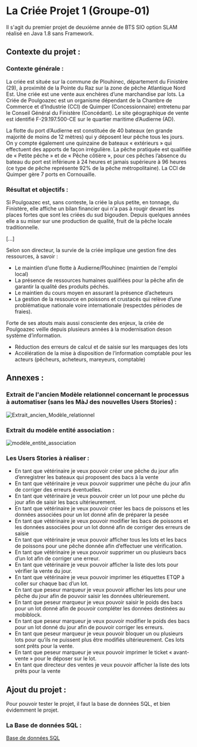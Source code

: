 # La Criée Projet 1 (Groupe-01)

Il s'agit du premier projet de deuxième année de BTS SIO option SLAM réalisé en Java 1.8 sans Framework.

## Contexte du projet :

### Contexte générale :

La criée est située sur la commune de Plouhinec, département du Finistère (29), à proximité de la Pointe du Raz sur la zone de pêche Atlantique Nord Est. Une criée est une vente aux enchères d’une marchandise par lots. La Criée de Poulgoazec est un organisme dépendant de la Chambre de Commerce et d’Industrie (CCI) de Quimper (Concessionnaire) entretenu par le Conseil Général du Finistère (Concédant). Le site géographique de vente est identifié F-29.197.500-CE sur le quartier maritime d’Audierne (AD). 

La flotte du port d’Audierne est constituée de 40 bateaux (en grande majorité de moins de 12 mètres) qui y déposent leur pêche tous les jours. On y compte également une quinzaine de bateaux « extérieurs » qui effectuent des apports de façon irrégulière. La pêche pratiquée est qualifiée de « Petite pêche » et de « Pêche côtière », pour ces pêches l’absence du bateau du port est inférieure à 24 heures et jamais supérieure à 96 heures (ce type de pêche représente 92% de la pêche métropolitaine). La CCI de Quimper gère 7 ports en Cornouaille.

### Résultat et objectifs :

Si Poulgoazec est, sans conteste, la criée la plus petite, en tonnage, du Finistère, elle affiche un bilan financier qui n'a pas à rougir
devant les places fortes que sont les criées du sud bigouden. Depuis quelques années elle a su miser sur une production de qualité,
fruit de la pêche locale traditionnelle.

[...]

Selon son directeur, la survie de la criée implique une gestion fine des ressources, à savoir :

- Le maintien d’une flotte à Audierne/Plouhinec (maintien de l'emploi local)
- La présence de ressources humaines qualifiées pour la pêche afin de garantir la qualité des produits péchés.
- Le maintien du cours moyen en assurant la présence d’acheteurs
- La gestion de la ressource en poissons et crustacés qui relève d’une problématique nationale voire internationale (respectdes périodes de fraies).

Forte de ses atouts mais aussi consciente des enjeux, la criée de Poulgoazec veille depuis plusieurs années à la modernisation deson système d’information.

- Réduction des erreurs de calcul et de saisie sur les marquages des lots
- Accélération de la mise à disposition de l’information comptable pour les acteurs (pêcheurs, acheteurs, mareyeurs, comptable)

## Annexes :

### Extrait de l'ancien Modèle relationnel concernant le processus à automatiser (sans les MàJ des nouvelles Users Stories) :

![Extrait_ancien_Modèle_relationnel](https://github.com/MwoaA-a/LaCrieeProjet1/assets/145756714/75408d79-3888-4f07-a493-c3cfa463848b)

### Extrait du modèle entité association :

![modèle_entité_association](https://github.com/MwoaA-a/LaCrieeProjet1/assets/145756714/e0d51518-44ce-4677-a506-35d89a10a578)

### Les Users Stories à réaliser :

- En tant que vétérinaire je veux pouvoir créer une pêche du jour afin d’enregistrer les bateaux qui proposent des bacs à la vente
- En tant que vétérinaire je veux pouvoir supprimer une pêche du jour afin de corriger des erreurs éventuelles.
- En tant que vétérinaire je veux pouvoir créer un lot pour une pêche du jour afin de saisir les bacs ultérieurement.
- En tant que vétérinaire je veux pouvoir créer les bacs de poissons et les données associées pour un lot donné afin de préparer la pesée
- En tant que vétérinaire je veux pouvoir modifier les bacs de poissons et les données associées pour un lot donné afin de corriger des erreurs de saisie
- En tant que vétérinaire je veux pouvoir afficher tous les lots et les bacs de poissons pour une pêche donnée afin d’effectuer une vérification.
- En tant que vétérinaire je veux pouvoir supprimer un ou plusieurs bacs d’un lot afin de corriger une erreur.
- En tant que vétérinaire je veux pouvoir afficher la liste des lots pour vérifier la vente du jour.
- En tant que vétérinaire je veux pouvoir imprimer les étiquettes ETQP à coller sur chaque bac d’un lot.
- En tant que peseur marqueur je veux pouvoir afficher les lots pour une pêche du jour afin de pouvoir saisir les données ultérieurement.
- En tant que peseur marqueur je veux pouvoir saisir le poids des bacs pour un lot donné afin de pouvoir compléter les données destinées au mobiblock.
- En tant que peseur marqueur je veux pouvoir modifier le poids des bacs pour un lot donné du jour afin de pouvoir corriger les erreurs.
- En tant que peseur marqueur je veux pouvoir bloquer un ou plusieurs lots pour qu’ils ne puissent plus être modifiés ultérieurement. Ces lots sont prêts pour la vente.
- En tant que peseur marqueur je veux pouvoir imprimer le ticket « avant-vente » pour le déposer sur le lot.
- En tant que directeur des ventes je veux pouvoir afficher la liste des lots prêts pour la vente

## Ajout du projet :

Pour pouvoir tester le projet, il faut la base de données SQL, et bien évidemment le projet.

### La Base de données SQL :

[Base de données SQL](bddcriee2.sql)
